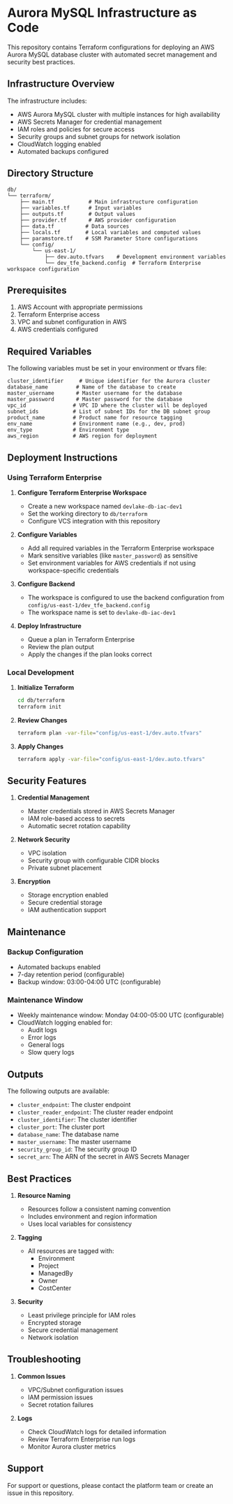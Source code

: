 # Aurora MySQL Infrastructure as Code

This repository contains Terraform configurations for deploying an AWS Aurora MySQL database cluster with automated secret management and security best practices.

## Infrastructure Overview

The infrastructure includes:
- AWS Aurora MySQL cluster with multiple instances for high availability
- AWS Secrets Manager for credential management
- IAM roles and policies for secure access
- Security groups and subnet groups for network isolation
- CloudWatch logging enabled
- Automated backups configured

## Directory Structure

```
db/
└── terraform/
    ├── main.tf           # Main infrastructure configuration
    ├── variables.tf      # Input variables
    ├── outputs.tf        # Output values
    ├── provider.tf       # AWS provider configuration
    ├── data.tf          # Data sources
    ├── locals.tf        # Local variables and computed values
    ├── paramstore.tf    # SSM Parameter Store configurations
    └── config/
        └── us-east-1/
            ├── dev.auto.tfvars    # Development environment variables
            └── dev_tfe_backend.config  # Terraform Enterprise workspace configuration
```

## Prerequisites

1. AWS Account with appropriate permissions
2. Terraform Enterprise access
3. VPC and subnet configuration in AWS
4. AWS credentials configured

## Required Variables

The following variables must be set in your environment or tfvars file:

```hcl
cluster_identifier     # Unique identifier for the Aurora cluster
database_name         # Name of the database to create
master_username       # Master username for the database
master_password       # Master password for the database
vpc_id               # VPC ID where the cluster will be deployed
subnet_ids           # List of subnet IDs for the DB subnet group
product_name         # Product name for resource tagging
env_name             # Environment name (e.g., dev, prod)
env_type             # Environment type
aws_region           # AWS region for deployment
```

## Deployment Instructions

### Using Terraform Enterprise

1. **Configure Terraform Enterprise Workspace**
   - Create a new workspace named `devlake-db-iac-dev1`
   - Set the working directory to `db/terraform`
   - Configure VCS integration with this repository

2. **Configure Variables**
   - Add all required variables in the Terraform Enterprise workspace
   - Mark sensitive variables (like `master_password`) as sensitive
   - Set environment variables for AWS credentials if not using workspace-specific credentials

3. **Configure Backend**
   - The workspace is configured to use the backend configuration from `config/us-east-1/dev_tfe_backend.config`
   - The workspace name is set to `devlake-db-iac-dev1`

4. **Deploy Infrastructure**
   - Queue a plan in Terraform Enterprise
   - Review the plan output
   - Apply the changes if the plan looks correct

### Local Development

1. **Initialize Terraform**
   ```bash
   cd db/terraform
   terraform init
   ```

2. **Review Changes**
   ```bash
   terraform plan -var-file="config/us-east-1/dev.auto.tfvars"
   ```

3. **Apply Changes**
   ```bash
   terraform apply -var-file="config/us-east-1/dev.auto.tfvars"
   ```

## Security Features

1. **Credential Management**
   - Master credentials stored in AWS Secrets Manager
   - IAM role-based access to secrets
   - Automatic secret rotation capability

2. **Network Security**
   - VPC isolation
   - Security group with configurable CIDR blocks
   - Private subnet placement

3. **Encryption**
   - Storage encryption enabled
   - Secure credential storage
   - IAM authentication support

## Maintenance

### Backup Configuration
- Automated backups enabled
- 7-day retention period (configurable)
- Backup window: 03:00-04:00 UTC (configurable)

### Maintenance Window
- Weekly maintenance window: Monday 04:00-05:00 UTC (configurable)
- CloudWatch logging enabled for:
  - Audit logs
  - Error logs
  - General logs
  - Slow query logs

## Outputs

The following outputs are available:
- `cluster_endpoint`: The cluster endpoint
- `cluster_reader_endpoint`: The cluster reader endpoint
- `cluster_identifier`: The cluster identifier
- `cluster_port`: The cluster port
- `database_name`: The database name
- `master_username`: The master username
- `security_group_id`: The security group ID
- `secret_arn`: The ARN of the secret in AWS Secrets Manager

## Best Practices

1. **Resource Naming**
   - Resources follow a consistent naming convention
   - Includes environment and region information
   - Uses local variables for consistency

2. **Tagging**
   - All resources are tagged with:
     - Environment
     - Project
     - ManagedBy
     - Owner
     - CostCenter

3. **Security**
   - Least privilege principle for IAM roles
   - Encrypted storage
   - Secure credential management
   - Network isolation

## Troubleshooting

1. **Common Issues**
   - VPC/Subnet configuration issues
   - IAM permission issues
   - Secret rotation failures

2. **Logs**
   - Check CloudWatch logs for detailed information
   - Review Terraform Enterprise run logs
   - Monitor Aurora cluster metrics

## Support

For support or questions, please contact the platform team or create an issue in this repository.
